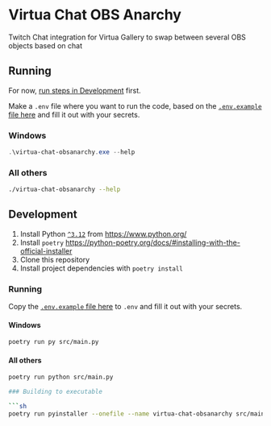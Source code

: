 # Virtua Chat OBS Anarchy

Twitch Chat integration for Virtua Gallery to swap between several OBS objects based on chat

## Running

For now, [run steps in Development](#development) first.

Make a `.env` file where you want to run the code, based on the [`.env.example` file here](./.env.example) and fill it out with your secrets.

### Windows

```ps1
.\virtua-chat-obsanarchy.exe --help
```

### All others

```sh
./virtua-chat-obsanarchy --help
```

## Development

1. Install Python [`^3.12`](https://www.python.org/downloads/release/python-3128/) from https://www.python.org/
2. Install `poetry` https://python-poetry.org/docs/#installing-with-the-official-installer
3. Clone this repository
4. Install project dependencies with `poetry install`

### Running

Copy the [`.env.example` file here](./.env.example) to `.env` and fill it out with your secrets.

#### Windows

```sh
poetry run py src/main.py
```

#### All others

```sh
poetry run python src/main.py

### Building to executable

```sh
poetry run pyinstaller --onefile --name virtua-chat-obsanarchy src/main.py
```